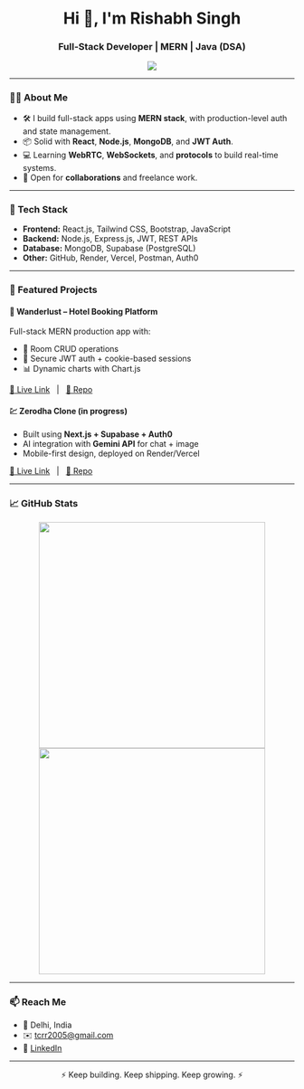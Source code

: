 <h1 align="center">Hi 👋, I'm Rishabh Singh</h1>
<h3 align="center">Full-Stack Developer | MERN | Java (DSA)</h3>

<p align="center">
  <img src="https://readme-typing-svg.demolab.com/?lines=Engineering+student+who+loves+code;MERN+Stack+Developer;Java+%7C+DSA+Lover;Always+learning+something+new&center=true&width=500&height=40">
</p>

---

### 👨‍💻 About Me

- 🛠️ I build full-stack apps using **MERN stack**, with production-level auth and state management.
- 📦 Solid with **React**, **Node.js**, **MongoDB**, and **JWT Auth**.
- 💻 Learning **WebRTC**, **WebSockets**, and **protocols** to build real-time systems.
- 🚀 Open for **collaborations** and freelance work.

---

### 🧰 Tech Stack

- **Frontend:** React.js, Tailwind CSS, Bootstrap, JavaScript
- **Backend:** Node.js, Express.js, JWT, REST APIs
- **Database:** MongoDB, Supabase (PostgreSQL)
- **Other:** GitHub, Render, Vercel, Postman, Auth0

---

### 📌 Featured Projects

#### 🚨 Wanderlust – Hotel Booking Platform  
Full-stack MERN production app with:
- 🧾 Room CRUD operations
- 🔐 Secure JWT auth + cookie-based sessions
- 📊 Dynamic charts with Chart.js

[🔗 Live Link](https://wanderlust-zdku.onrender.com) &nbsp;&nbsp;|&nbsp;&nbsp; [📁 Repo](https://github.com/R-i-s-hi/Wanderlust)

#### 💹 Zerodha Clone (in progress)  
- Built using **Next.js + Supabase + Auth0**
- AI integration with **Gemini API** for chat + image
- Mobile-first design, deployed on Render/Vercel

[🔗 Live Link](https://zerodha-clone-landing-page.onrender.com/) &nbsp;&nbsp;|&nbsp;&nbsp; [📁 Repo](https://github.com/R-i-s-hi/zerodha-clone)

---

### 📈 GitHub Stats

<p align="center">
  <img src="https://github-readme-stats.vercel.app/api?username=R-i-s-hi&show_icons=true&theme=radical" width="400">
  <img src="https://github-readme-streak-stats.herokuapp.com/?user=R-i-s-hi&theme=radical" width="400">
</p>

---

### 📫 Reach Me

- 📍 Delhi, India
- ✉️ tcrr2005@gmail.com
- 💼 [LinkedIn](https://www.linkedin.com/in/rishabh-singh-0684882a6)

---

<p align="center">⚡ Keep building. Keep shipping. Keep growing. ⚡</p>
